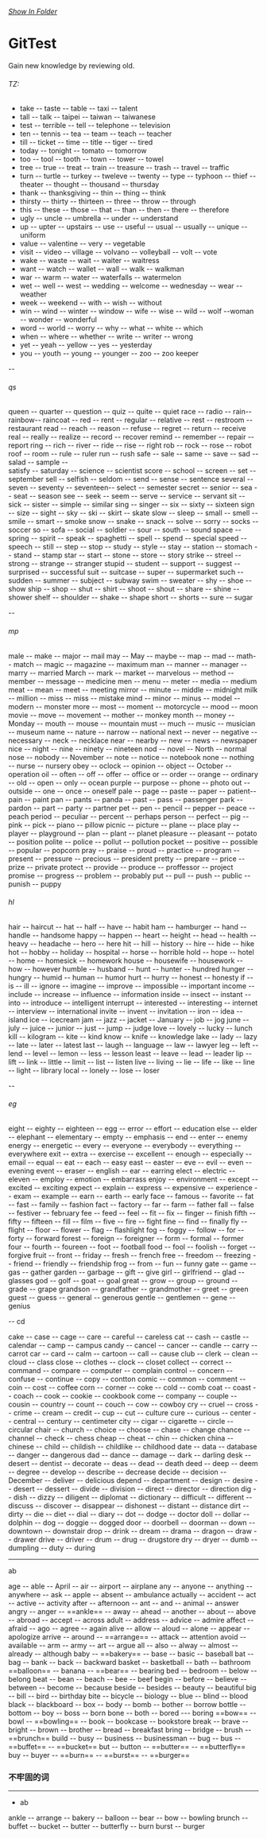 *[Show In Folder](./)*

# GitTest
Gain new knowledge by reviewing old.

###### TZ:

* take -- taste -- table -- taxi -- talent 
* tall -- talk -- taipei -- taiwan -- taiwanese
* test -- terrible -- tell -- telephone -- television
* ten -- tennis -- tea -- team -- teach -- teacher
* till -- ticket -- time -- title -- tiger -- tired
* today -- tonight -- tomato -- tomorrow
* too -- tool -- tooth -- town -- tower -- towel
* tree -- true -- treat -- train -- treasure -- trash -- travel -- traffic
* turn -- turtle -- turkey -- tweleve -- twenty -- type -- typhoon -- thief -- theater -- thought -- thousand -- thursday
* thank -- thanksgiving -- thin -- thing -- think
* thirsty -- thirty -- thirteen -- three -- throw -- through
* this -- these -- those -- that -- than -- then -- there -- therefore
* ugly -- uncle -- umbrella -- under -- understand
* up -- upter -- upstairs -- use -- useful -- usual -- usually -- unique -- uniform
* value -- valentine -- very -- vegetable 
* visit -- video -- village -- volvano -- volleyball -- volt -- vote 
* wake -- waste -- wait -- waiter -- waitress
* want -- watch -- wallet -- wall -- walk -- walkman
* war -- warm -- water -- waterfalls -- watermelon
* wet -- well -- west -- wedding -- welcome -- wednesday -- wear -- weather
* week -- weekend -- with -- wish -- without 
* win -- wind -- winter -- window -- wife -- wise -- wild -- wolf --woman -- wonder -- wonderful
* word -- world -- worry -- why -- what -- white -- which
* when -- where -- whether -- write -- writer -- wrong
* yet -- yeah -- yellow -- yes -- yesterday
* you -- youth -- young -- younger -- zoo -- zoo keeper

--
###### qs
queen -- quarter -- question -- quiz -- quite -- quiet
race -- radio -- rain-- rainbow-- raincoat -- 
red -- rent -- regular -- relative -- rest -- restroom -- restaurant
read -- reach -- reason -- refuse -- regret -- return -- receive
real -- really -- realize -- record -- recover
remind -- remember -- repair -- report
ring -- rich -- river -- ride -- rise -- right 
rob -- rock -- rose -- robot 
roof -- room -- rule -- ruler
run -- rush 
safe -- sale -- same -- save -- sad -- salad -- sample --  
satisfy -- saturday -- science -- scientist
score -- school -- screen -- set -- september
sell -- selfish -- seldom -- send -- sense -- sentence
several -- seven -- seventy -- seventeen-- select -- semester
secret -- senior -- sea -- seat -- season
see -- seek -- seem -- serve -- service -- servant
sit -- sick -- sister -- simple -- similar 
sing -- singer -- six -- sixty -- sixteen
sign -- size -- sight -- sky -- ski -- skirt -- skate
slow -- sleep -- small -- smell -- smile -- smart -- smoke
snow -- snake -- snack -- solve -- sorry -- socks -- soccer
so -- sofa  -- social -- soldier -- sour -- south -- sound
space -- spring -- spirit -- speak -- spaghetti -- spell -- spend -- special
speed -- speech -- still -- step -- stop -- study --
style -- stay -- station -- stomach -- stand -- stamp 
star -- start -- stone -- store -- story 
strike -- streel -- strong -- strange -- stranger
stupid -- student -- support -- suggest -- surprised -- successful
suit -- suitcase -- super -- supermarket 
such -- sudden -- summer -- subject -- subway 
swim -- sweater -- shy -- shoe -- show
ship -- shop -- shut -- shirt -- shoot -- shout -- share -- shine -- shower
shelf -- shoulder -- shake -- shape
short -- shorts -- sure -- sugar

--
###### mp
male -- make -- major -- mail 
may -- May -- maybe -- map -- mad -- math-- match -- magic -- magazine -- maximum 
man -- manner -- manager -- marry -- married 
March -- mark -- market -- marvelous -- method -- member -- message -- medicine 
men -- menu -- meter -- media -- medium
meat -- mean -- meet -- meeting
mirror -- minute -- middle -- midnight 
milk -- million -- miss -- miss -- mistake 
mind -- minor -- minus -- model -- modern -- monster
more -- most -- moment -- motorcycle -- mood -- moon 
movie -- move -- movement -- mother -- monkey 
month -- money -- Monday -- mouth -- mouse -- mountain
must -- much -- music -- musician -- museum
name -- nature -- narrow -- national 
next -- never -- negative -- necessary -- neck -- necklace 
near -- nearby -- new -- news -- newspaper
nice -- night -- nine -- ninety -- nineteen
nod -- novel -- North -- normal 
nose -- nobody -- November -- note -- notice -- notebook 
none -- nothing -- nurse -- nursery
obey -- oclock -- opinion -- object -- October -- operation
oil -- often -- off -- offer -- office 
or -- order -- orange -- ordinary -- old -- open -- only -- ocean
purple -- purpose -- phone -- photo
out -- outside -- one -- once -- oneself
pale -- page -- paste -- paper -- patient-- pain -- paint 
pan -- pants -- panda -- past -- pass -- passenger
park -- pardon -- part -- party -- partner
pet -- pen -- pencil -- pepper -- peace -- peach 
period -- peculiar -- percent -- perhaps
person -- perfect -- pig -- pink -- pick -- piano -- pillow
picnic -- picture -- plane -- place
play -- player -- playground -- plan -- plant -- planet
pleasure -- pleasant -- potato -- position
polite -- police -- pollut -- pollution
pocket -- positive -- possible -- popular -- popcorn
pray -- praise -- proud -- practice -- program -- present -- pressure -- precious -- president 
pretty -- prepare -- price -- prize -- private
protect -- provide -- produce -- proffessor -- project
promise -- progress -- problem -- probably
put -- pull -- push -- public -- punish -- puppy

###### hl
hair -- haircut -- hat -- half -- have -- habit 
ham -- hamburger -- hand -- handle -- handsome 
happy -- happen -- heart -- height -- 
head -- health -- heavy -- headache -- hero -- here 
hit -- hill -- history -- hire -- hide -- hike 
hot -- hobby -- holiday -- hospital -- horse -- horrible
hold -- hope -- hotel -- home -- homesick -- homework 
house -- housewife -- housework -- how -- however
humble -- husband -- hunt -- hunter -- hundred
hunger -- hungry -- humid -- human -- humor 
hurt -- hurry -- honest -- honesty 
if -- is -- ill -- ignore -- imagine -- improve -- impossible -- important 
income -- include -- increase -- influence -- information
inside -- insect -- instant -- into -- introduce -- intelligent
interrupt -- interested -- interesting -- internet -- interview -- international 
invite -- invent -- invitation -- iron -- idea -- island 
ice -- icecream
jam -- jazz -- jacket -- January -- job -- jog
june -- july -- juice -- junior -- just -- jump -- judge
love -- lovely -- lucky -- lunch
kill -- kilogram -- kite -- kind 
know -- knife -- knowledge 
lake -- lady -- lazy -- late -- later -- latest
last -- laugh -- language -- law -- lawyer
leg -- left -- lend -- level -- lemon -- less -- lesson 
least -- leave -- lead -- leader
lip -- lift -- link -- little -- limit -- list -- listen 
live -- living -- lie -- life -- like -- line -- light -- library
local -- lonely -- lose -- loser

--

###### eg
eight -- eighty -- eighteen -- egg -- error -- effort -- education
else -- elder -- elephant -- elementary -- 
empty -- emphasis -- end -- enter -- enemy
energy -- energetic -- every -- everyone -- everybody -- everything -- everywhere
exit -- extra -- exercise -- excellent -- enough -- especially -- email -- equal -- eat -- each -- easy 
east -- easter -- eve -- evil -- even -- evening 
event -- eraser -- english -- ear -- earring
elect -- electric -- eleven -- employ -- emotion -- embarrass
enjoy -- environment -- except -- excited -- exciting
expect -- explain -- express -- expensive -- experience -- exam -- example -- 
earn -- earth -- early
face -- famous -- favorite -- fat -- fast -- family -- fashion
fact -- factory -- far -- farm -- father 
fall -- false -- festiver -- february
fee -- feed -- feel -- fit -- fix -- finger -- finish 
fifth -- fifty -- fifteen -- fill -- film -- five -- fire -- fight 
fine -- find -- finally 
fly -- flight -- floor -- flower -- flag -- flashlight 
fog -- foggy -- follow -- for -- forty -- forward 
forest -- foreign -- foreigner -- form -- formal -- former
four -- fourth -- foureen -- foot -- football
food -- fool -- foolish -- forget -- forgive
fruit -- front -- friday -- fresh -- french
free -- freedom -- freezing -- friend -- friendly -- friendship
frog -- from -- fun -- funny 
gate -- game -- gas -- gather 
garden -- garbage -- gift -- give 
girl -- girlfriend -- glad -- glasses
god -- golf -- goat -- goal 
great -- grow -- group -- ground  -- grade -- grape
grandson -- grandfather -- grandmother -- greet -- green
guest -- guess -- general -- generous
gentle -- gentlemen -- gene -- genius

--
cd

cake -- case -- cage -- care -- careful -- careless 
cat -- cash -- castle -- calendar -- camp -- campus
candy -- cancel -- cancer -- candle -- carry -- carrot 
car -- card -- calm -- cartoon -- call -- cause 
club -- clerk -- clean -- cloud -- class 
close -- clothes -- clock -- closet 
collect -- correct -- command -- compare -- computer -- complain
control -- concern -- confuse -- continue -- copy -- contton
comic -- common -- comment -- coin -- cost -- coffee
corn -- corner -- coke -- cold -- comb
coat -- coast  -- coach -- cook -- cookie -- cookbook
come -- company -- couple -- cousin -- country -- count -- couch -- cow -- cowboy
cry -- cruel -- cross -- crime -- cream -- credit -- cup -- cut -- culture
cure -- curious -- center -- central -- century -- centimeter
city -- cigar -- cigarette -- circle -- circular 
chair -- church -- choice -- choose -- chase -- change
chance -- channel -- check -- chess 
cheap -- cheat -- chin -- chicken
china -- chinese -- child -- childish -- childlike -- childhood
date -- data -- database -- danger -- dangerous 
dad -- dance -- damage -- dark -- darling
desk -- desert -- dentist -- decorate -- deas -- dead -- death
deed -- deep -- deem -- degree -- develop -- describe -- decrease 
decide -- decision -- December -- deliver -- delicious 
depend -- department -- design -- desire -- desert -- dessert -- divide -- division -- direct -- director -- direction 
dig -- dish -- dizzy -- diligent -- diplomat -- dictionary -- difficult -- different -- discuss -- discover -- disappear -- dishonest -- distant -- distance
dirt -- dirty -- die -- diet -- dial -- diary -- dot -- dodge -- doctor
doll -- dollar -- dolphin -- dog -- doggie -- dogged
door -- doorbell -- doorman -- down -- downtown -- downstair
drop -- drink -- dream -- drama -- dragon -- draw -- drawer
drive -- driver -- drum -- drug -- drugstore
dry -- dryer -- dumb -- dumpling -- duty -- during
 
***
ab 

age -- able -- April -- air -- airport -- airplane
any -- anyone -- anything -- anywhere -- ask -- apple -- absent -- ambulance 
actually -- accident -- act -- active -- activity
after -- afternoon -- ant -- and -- animal -- answer
angry -- anger -- ==ankle== -- away -- ahead -- another -- 
about -- above -- abroad -- accept -- across 
adult -- address -- advice -- admire 
affect -- afraid -- ago -- agree -- again 
alive -- allow -- aloud -- alone -- appear -- apologize
arrive -- around -- ==arrange== -- attack -- attention 
avoid -- available -- arm -- army -- art -- argue 
all -- also -- alway -- almost -- already -- although
baby -- ==bakery== -- base -- basic -- baseball
bat -- bag -- bank -- back -- backward 
basket -- basketball -- bath -- bathroom
==balloon== -- banana -- ==bear== -- bearing
bed -- bedroom -- below -- belong 
beat -- bean -- beach -- bee -- beef 
begin -- before -- believe -- between -- become -- because
beside -- besides -- beauty -- beautiful
big -- bill -- bird -- birthday 
bite -- bicycle -- biology -- blue -- blind -- blood 
black -- blackboard -- box -- body -- bomb -- bother -- borrow 
bottle -- bottom -- boy -- boss -- born 
bone -- both -- bored --- boring 
==bow== -- bowl -- ==bowling== -- book -- bookcase -- bookstore
break -- brave -- bright -- brown -- brother -- bread -- breakfast 
bring -- bridge -- brush -- ==brunch== 
build -- busy -- business -- businessman -- bug -- bus -- ==buffet== -- ==bucket== 
but -- button -- ==butter== -- ==butterfly== 
buy -- buyer -- ==burn== -- ==burst== -- ==burger==

### 不牢固的词

---
* ab

ankle -- arrange -- bakery -- balloon -- bear -- bow -- bowling
brunch -- buffet -- bucket -- butter -- butterfly -- burn
burst -- burger

